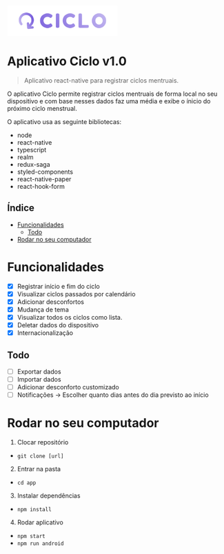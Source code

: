 
<img src="https://github.com/esteves-esta/menstrual-cycle-app/blob/main/images/ciclo-logo2.png" height="70"/>

# Aplicativo Ciclo v1.0

> Aplicativo react-native para registrar ciclos mentruais.

O aplicativo Ciclo permite registrar ciclos mentruais de forma local no seu dispositivo e com base nesses dados faz uma média e exibe o ínicio do próximo ciclo menstrual.

O aplicativo usa as seguinte bibliotecas:

- node
- react-native
- typescript
- realm
- redux-saga
- styled-components
- react-native-paper
- react-hook-form

## Índice

- [Funcionalidades](#funcionalidades)
  - [Todo](#todo)
- [Rodar no seu computador](#rodar-no-seu-computador)

# Funcionalidades

- [x] Registrar início e fim do ciclo
- [x] Visualizar ciclos passados por calendário
- [x] Adicionar desconfortos
- [x] Mudança de tema
- [x] Visualizar todos os ciclos como lista.
- [x] Deletar dados do dispositivo
- [x] Internacionalização
 
## Todo

- [ ] Exportar dados
- [ ] Importar dados
- [ ] Adicionar desconforto customizado
- [ ] Notificações -> Escolher quanto dias antes do dia previsto ao início

# Rodar no seu computador

1. Clocar repositório

- `git clone [url]`

2. Entrar na pasta

- `cd app`

3. Instalar dependências

- `npm install`

4. Rodar aplicativo

- `npm start`
- `npm run android`
